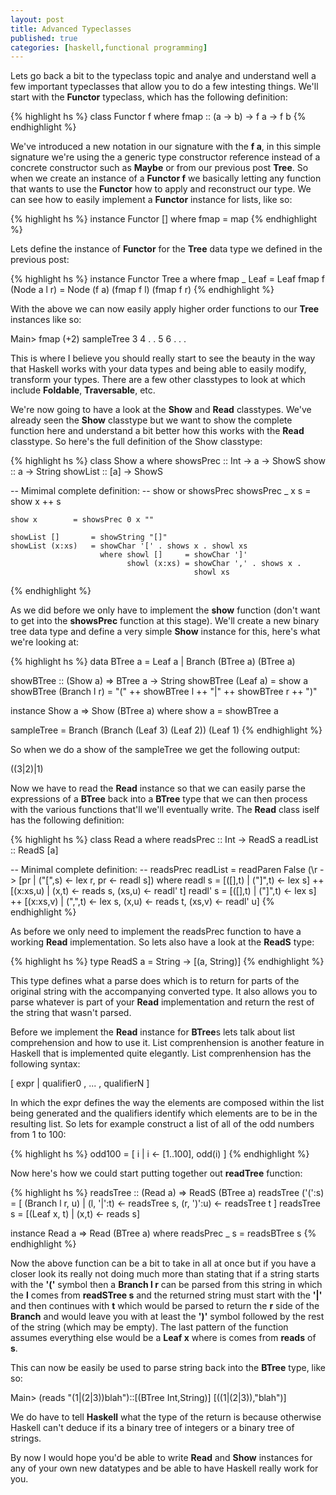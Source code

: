 ```yaml
---
layout: post
title: Advanced Typeclasses
published: true
categories: [haskell,functional programming]
---
```


Lets go back a bit to the typeclass topic and analye and understand well a few
important typeclasses that allow you to do a few intesting things. We'll start
with the **Functor** typeclass, which has the following definition:

{% highlight hs %}
class Functor f where
    fmap :: (a -> b) -> f a -> f b
{% endhighlight %}

We've introduced a new notation in our signature with the **f a**, in this
simple signature we're using the a generic type constructor reference instead
of a concrete constructor such as **Maybe** or from our previous post **Tree**.
So when we create an instance of a **Functor f** we basically letting any
function that wants to use the **Functor** how to apply and reconstruct our
type. We can see how to easily implement a **Functor** instance for lists,
like so:

{% highlight hs %}
instance Functor [] where
    fmap = map
{% endhighlight %}

Lets define the instance of **Functor** for the **Tree** data type we defined
in the previous post:

{% highlight hs %}
instance Functor Tree a where
    fmap _ Leaf = Leaf
    fmap f (Node a l r) = Node (f a) (fmap f l) (fmap f r)
{% endhighlight %}

With the above we can now easily apply higher order functions to our **Tree**
instances like so:

<console>
Main> fmap (+2) sampleTree
3
    4
        .
        .
    5
        6
            .
            .
        .
</console>

This is where I believe you should really start to see the beauty in the way
that Haskell works with your data types and being able to easily modify,
transform your types. There are a few other classtypes to look at which include
**Foldable**, **Traversable**, etc.

We're now going to have a look at the **Show** and **Read** classtypes. We've
already seen the **Show** classtype but we want to show the complete function
here and understand a bit better how this works with the **Read** classtype.
So here's the full definition of the Show classtype:

{% highlight hs %}
class  Show a  where
    showsPrec        :: Int -> a -> ShowS
    show       :: a -> String
    showList         :: [a] -> ShowS

-- Mimimal complete definition:
-- show or showsPrec
    showsPrec _ x s   = show x ++ s

    show x        = showsPrec 0 x ""

    showList []       = showString "[]"
    showList (x:xs)   = showChar '[' . shows x . showl xs
                        where showl []     = showChar ']'
                              showl (x:xs) = showChar ',' . shows x .
                                             showl xs
{% endhighlight %}

As we did before we only have to implement the **show** function (don't want to
get into the **showsPrec** function at this stage). We'll create a new binary
tree data type and define a very simple **Show** instance for this, here's
what we're looking at:

{% highlight hs %}
data BTree a = Leaf a | Branch (BTree a) (BTree a)

showBTree :: (Show a) => BTree a -> String
showBTree (Leaf a) = show a
showBTree (Branch l r) = "(" ++ showBTree l ++ "|" ++ showBTree r ++ ")"

instance Show a => Show (BTree a) where
    show a = showBTree a

sampleTree = Branch (Branch (Leaf 3) (Leaf 2)) (Leaf 1)
{% endhighlight %}

So when we do a show of the sampleTree we get the following output:

<console>
((3|2)|1)
</console>

Now we have to read the **Read** instance so that we can easily parse the
expressions of a **BTree** back into a **BTree** type that we can then process
with the various functions that'll we'll eventually write. The **Read** class
iself has the following definition:

{% highlight hs %}
class  Read a  where
    readsPrec        :: Int -> ReadS a
    readList         :: ReadS [a]

-- Minimal complete definition:
-- readsPrec
    readList         = readParen False (\r -> [pr | ("[",s)  <- lex r,
                                                    pr       <- readl s])
                       where readl  s = [([],t)   | ("]",t)  <- lex s] ++
                                        [(x:xs,u) | (x,t)    <- reads s,
                                                    (xs,u)   <- readl' t]
                             readl' s = [([],t)   | ("]",t)  <- lex s] ++
                                        [(x:xs,v) | (",",t)  <- lex s,
                                                    (x,u)    <- reads t,
                                                    (xs,v)   <- readl' u]
{% endhighlight %}

As before we only need to implement the readsPrec function to have a working
**Read** implementation. So lets also have a look at the **ReadS** type:

{% highlight hs %}
type ReadS a = String -> [(a, String)]
{% endhighlight %}

This type defines what a parse does which is to return for parts of the original
string with the accompanying converted type. It also allows you to parse whatever
is part of your **Read** implementation and return the rest of the string that
wasn't parsed.

Before we implement the **Read** instance for **BTree**s lets talk about
list comprehension and how to use it. List comprenhension is another feature in
Haskell that is implemented quite elegantly. List comprenhension has the
following syntax:

<console>
[ expr | qualifier0 , ... , qualifierN ]
</console>

In which the expr defines the way the elements are composed within the list
being generated and the qualifiers identify which elements are to be in the
resulting list. So lets for example construct a list of all of the odd numbers
from 1 to 100:

{% highlight hs %}
odd100 = [ i | i <- [1..100], odd(i) ]
{% endhighlight %}

Now here's how we could start putting together out **readTree** function:

{% highlight hs %}
readsTree :: (Read a) => ReadS (BTree a)
readsTree ('(':s) = [ (Branch l r, u) | (l, '|':t) <- readsTree s,
                                        (r, ')':u) <- readsTree t ]
readsTree s = [(Leaf x, t)  | (x,t) <- reads s]

instance Read a => Read (BTree a) where
    readsPrec _ s = readsBTree s
{% endhighlight %}

Now the above function can be a bit to take in all at once but if you have a
closer look its really not doing much more than stating that if a string starts
with the **'('** symbol then a **Branch l r** can be parsed from this string in
which the **l** comes from **readSTree s** and the returned string must start
with the **'|'** and then continues with **t** which would be parsed to return
the **r** side of the **Branch** and would leave you with at least the **')'**
symbol followed by the rest of the string (which may be empty). The last pattern
of the function assumes everything else would be a **Leaf x** where is comes
from **reads** of **s**.

This can now be easily be used to parse string back into the **BTree** type,
like so:

<console>
Main> (reads "(1|(2|3))blah")::[(BTree Int,String)]
[((1|(2|3)),"blah")]
</console>

We do have to tell **Haskell** what the type of the return is because otherwise
Haskell can't deduce if its a binary tree of integers or a binary tree of
strings.

By now I would hope you'd be able to write **Read** and **Show** instances for
any of your own new datatypes and be able to have Haskell really work for you.

